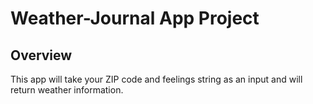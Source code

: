 # Weather-Journal App Project

## Overview
This app will take your ZIP code and feelings string as an input and will return weather information.
